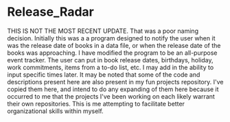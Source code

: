 # Release_Radar
THIS IS NOT THE MOST RECENT UPDATE. That was a poor naming decision.
Initially this was a a program designed to notify the user when it was the release date of books in a data file, or when the release date of the books was approaching. I have modified the program to be an all-purpose event tracker. The user can put in book release dates, birthdays, holiday, work commitments, items from a to-do list, etc. I may add in the ability to input specific times later.
It may be noted that some of the code and descriptions present here are also present in my fun projects repository. I've copied them here, and intend to do any expanding of them here because it occurred to me that the projects I've been working on each likely warrant their own repositories. This is me attempting to facilitate better organizational skills within myself.
